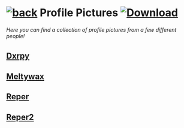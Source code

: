 #  [![back](https://cdn.discordapp.com/emojis/887168885747511396?size=32)](https://reper2.github.io/Downloadable-Files) Profile Pictures [![Download](https://cdn.discordapp.com/emojis/885670815725674527.png?size=32)](https://raw.githubusercontent.com/Reper2/Downloadable-Files/master/pfp.md)
###### Here you can find a collection of profile pictures from a few different people!

[Dxrpy](https://reper2.github.io/Downloadable-Files/pfp/Dxrpy)
---

[Meltywax](https://reper2.github.io/Downloadable-Files/pfp/Meltywax)
---

[Reper](https://reper2.github.io/Downloadable-Files/pfp/Reper)
---

[Reper2](https://reper2.github.io/Downloadable-Files/pfp/Reper2)
---
